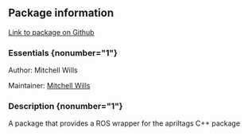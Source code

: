 <div id='apriltags_ros-autogenerated' markdown='1'>


<!-- do not edit this file, autogenerated -->

## Package information 

[Link to package on Github](github:org=duckietown,repo=Software,path=apriltags_ros/apriltags_ros,branch=master)

### Essentials {nonumber="1"}

Author: Mitchell Wills

Maintainer: [Mitchell Wills](mailto:mwills@wpi.edu)

### Description {nonumber="1"}

A package that provides a ROS wrapper for the apriltags C++ package



</div>

